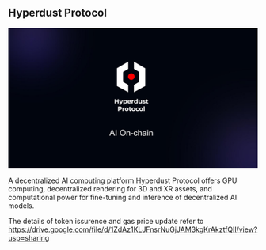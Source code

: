 ## Hyperdust Protocol

![image](https://github.com/HyperdustLab/HyperdustProtocol/blob/main/AI_On-chain.png)

A decentralized AI computing platform.Hyperdust Protocol offers GPU computing, decentralized rendering for 3D and XR assets, and computational power for fine-tuning and inference of decentralized AI models.


The details of token issurence and gas price update refer to 
https://drive.google.com/file/d/1ZdAz1KLJFnsrNuGjJAM3kgKrAkztfQlI/view?usp=sharing

